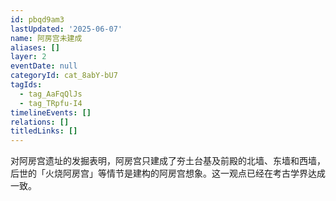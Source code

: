```yaml
---
id: pbqd9am3
lastUpdated: '2025-06-07'
name: 阿房宫未建成
aliases: []
layer: 2
eventDate: null
categoryId: cat_8abY-bU7
tagIds:
  - tag_AaFqQlJs
  - tag_TRpfu-I4
timelineEvents: []
relations: []
titledLinks: []
---
```

对阿房宫遗址的发掘表明，阿房宫只建成了夯土台基及前殿的北墙、东墙和西墙，后世的「火烧阿房宫」等情节是建构的阿房宫想象。这一观点已经在考古学界达成一致。
